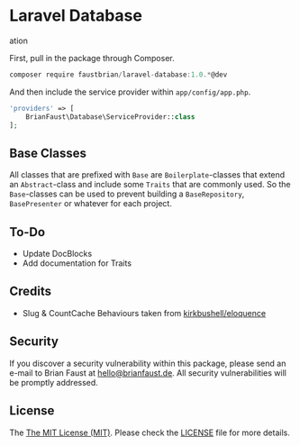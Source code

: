 # Laravel Database
ation

First, pull in the package through Composer.

```js
composer require faustbrian/laravel-database:1.0.*@dev
```

And then include the service provider within `app/config/app.php`.

```php
'providers' => [
    BrianFaust\Database\ServiceProvider::class
];
```

## Base Classes

All classes that are prefixed with `Base` are `Boilerplate`-classes that extend an `Abstract`-class and include some `Traits` that are commonly used. So the `Base`-classes can be used to prevent building a `BaseRepository`, `BasePresenter` or whatever for each project.

## To-Do

- Update DocBlocks
- Add documentation for Traits

## Credits

- Slug & CountCache Behaviours taken from [kirkbushell/eloquence](https://github.com/kirkbushell/eloquence)

## Security

If you discover a security vulnerability within this package, please send an e-mail to Brian Faust at hello@brianfaust.de. All security vulnerabilities will be promptly addressed.

## License

The [The MIT License (MIT)](LICENSE). Please check the [LICENSE](LICENSE) file for more details.
